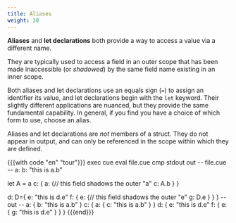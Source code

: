```yaml
---
title: Aliases
weight: 30
---
```


**Aliases** and **let declarations** both provide a way to access a value via a
different name.

They are typically used to access a field in an outer scope that has been made
inaccessible (or *shadowed*) by the same field name existing in an inner scope.

Both aliases and let declarations use an equals sign (`=`) to assign an
identifier its value, and let declarations begin with the `let` keyword.
Their slightly different applications are nuanced, but they
provide the same fundamental capability.
In general, if you find you have a choice of which form to use, choose an
alias.

Aliases and let declarations are *not* members of a struct.
They do not appear in output,
and can only be referenced in the scope within which they are defined.

{{{with code "en" "tour"}}}
exec cue eval file.cue
cmp stdout out
-- file.cue --
a: b: "this is a.b"

let A = a
c: {
	a: {// this field shadows the outer "a"
		c: A.b
	}
}

d: D={
	e: "this is d.e"
	f: {
		e: {// this field shadows the outer "e"
			g: D.e
		}
	}
}
-- out --
a: {
    b: "this is a.b"
}
c: {
    a: {
        c: "this is a.b"
    }
}
d: {
    e: "this is d.e"
    f: {
        e: {
            g: "this is d.e"
        }
    }
}
{{{end}}}
